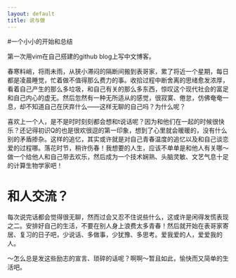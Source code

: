 ```yaml
---
layout: default
title: 说与做
---
```


#一个小小的开始和总结

第一次用vim在自己搭建的github blog上写中文博客。

春寒料峭，将雨未雨，从狭小滞闷的隔断间搬到表哥家，累了将近一个星期，每日都是凌晨睡觉，忙着做不值得那么费力的事。收拾过程中断舍离的思绪愈发浓厚，看着自己产生的那么多垃圾，和自己有关的那么多东西，惊叹这个现代社会的富足和自己内心的虚无。然后忽然有一种无所适从的感觉，很寂寞、倦怠，仿佛奄奄一息，却不知道自己在厌弃什么——这样无聊的自己吗？为什么呢？

喜欢上一个人，是不是时时刻刻都会想和t说话呢？因为和他们在一起的时候很快乐？还记得初识Q的也是很欢很逗的第一印象，想到了心里就会暖暖的，没有什么别的矛盾掺杂。这样的追忆，其实或许就是对自己青春温度的追忆以及和自己谈恋爱的过程哪。落花时节，稍许伤春！我想要的人生，应该不单单是和他人有关哪～做一个给他人和自己带去欢乐，然后成为一个技术娴熟、头脑灵敏、文艺气息十足的计算生物学家吧！


# 和人交流？
每次说完话都会觉得很无聊，然而过会又忍不住说些什么，这或许是闲得发慌表现之二。安排好自己的生活，不要在别人身上浪费太多青春！然后就开始在表哥家寄居、复习的日子吧，少说话、多做事，少犹豫、多思考。爱我爱的人，爱爱我的人。

～怎么总是发这些励志的宣言、琐碎的话呢？啊啊～暂且如此，愉快而又简单的生活吧。


